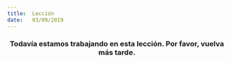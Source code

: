 ```yaml
---
title:  Lección
date:   03/09/2019
---
```


### <center>Todavía estamos trabajando en esta lección. Por favor, vuelva más tarde.</center>